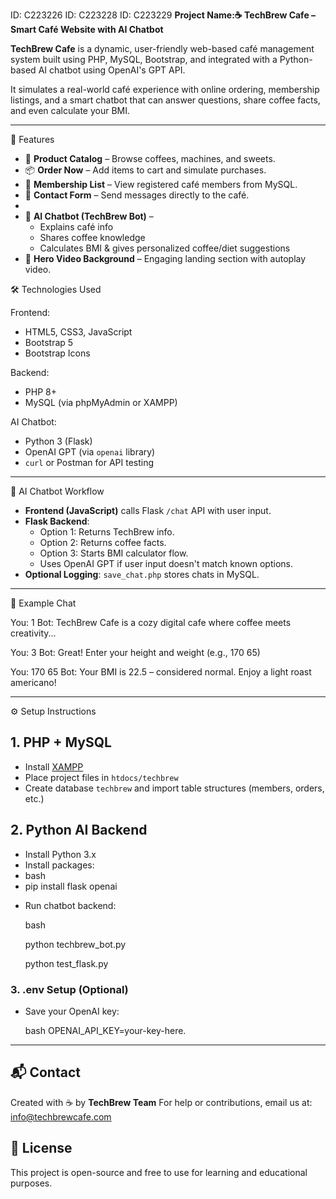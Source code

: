 ID: C223226
ID: C223228
ID: C223229
                                 **Project Name:☕ TechBrew Cafe – Smart Café Website with AI Chatbot**



**TechBrew Cafe** is a dynamic, user-friendly web-based café management system built using PHP, MySQL, Bootstrap, and integrated with a Python-based AI chatbot using OpenAI's GPT API.

It simulates a real-world café experience with online ordering, membership listings, and a smart chatbot that can answer questions, share coffee facts, and even calculate your BMI.

---

 🚀 Features

- 🛒 **Product Catalog** – Browse coffees, machines, and sweets.
- 📦 **Order Now** – Add items to cart and simulate purchases.
- 👥 **Membership List** – View registered café members from MySQL.
- 📧 **Contact Form** – Send messages directly to the café.
- 
- 🤖 **AI Chatbot (TechBrew Bot)** – 
  - Explains café info
  - Shares coffee knowledge
  - Calculates BMI & gives personalized coffee/diet suggestions
- 🎥 **Hero Video Background** – Engaging landing section with autoplay video.



🛠 Technologies Used

 Frontend:
- HTML5, CSS3, JavaScript
- Bootstrap 5
- Bootstrap Icons

Backend:
- PHP 8+
- MySQL (via phpMyAdmin or XAMPP)

 AI Chatbot:
- Python 3 (Flask)
- OpenAI GPT (via `openai` library)
- `curl` or Postman for API testing

---

🧠 AI Chatbot Workflow

- **Frontend (JavaScript)** calls Flask `/chat` API with user input.
- **Flask Backend**:
  - Option 1: Returns TechBrew info.
  - Option 2: Returns coffee facts.
  - Option 3: Starts BMI calculator flow.
  - Uses OpenAI GPT if user input doesn't match known options.
- **Optional Logging**: `save_chat.php` stores chats in MySQL.

---

 💬 Example Chat



You: 1
Bot: TechBrew Cafe is a cozy digital cafe where coffee meets creativity...

You: 3
Bot: Great! Enter your height and weight (e.g., 170 65)

You: 170 65
Bot: Your BMI is 22.5 – considered normal. Enjoy a light roast americano!



---

 ⚙ Setup Instructions

 ## 1. PHP + MySQL
- Install [XAMPP](https://www.apachefriends.org/index.html)
- Place project files in `htdocs/techbrew`
- Create database `techbrew` and import table structures (members, orders, etc.)

  
 ## 2. Python AI Backend
- Install Python 3.x
- Install packages:
- bash
- pip install flask openai

* Run chatbot backend:

  bash
  
  python techbrew_bot.py

  python test_flask.py
  

### 3. .env Setup (Optional)

* Save your OpenAI key:

  bash
  OPENAI_API_KEY=your-key-here.
---

## 📬 Contact

Created with ☕ by **TechBrew Team**
For help or contributions, email us at: [info@techbrewcafe.com](mailto:info@techbrewcafe.com)

## 📝 License

This project is open-source and free to use for learning and educational purposes.

```
